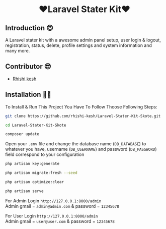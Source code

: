 <p align="center">
    <h1 align="center">❤️Laravel Stater Kit❤️</h1>
</p>

## Introduction 😍

<p> A Laravel stater kit with a awesome admin panel setup, user login & logout, registration, status, delete, profile settings and system information and many more. </p>

## Contributor 😎

-   <a href="https://github.com/rhishi-kesh" target="_blank">Rhishi kesh</a>

## Installation 🤷‍♂

To Install & Run This Project You Have To Follow Thoose Following Steps:

```sh
git clone https://github.com/rhishi-kesh/Laravel-Stater-Kit-Skote.git
```

```sh
cd Laravel-Stater-Kit-Skote
```

```sh
composer update
```

Open your `.env` file and change the database name (`DB_DATABASE`) to whatever you have, username (`DB_USERNAME`) and password (`DB_PASSWORD`) field correspond to your configuration

```sh
php artisan key:generate
```

```sh
php artisan migrate:fresh --seed
```

```sh
php artisan optimize:clear
```

```sh
php artisan serve
```

For Admin Login `http://127.0.0.1:8000/admin` <br>
Admin gmail = `admin@admin.com` & password = `12345678`

For User Login `http://127.0.0.1:8000/admin` <br>
Admin gmail = `user@user.com` & password = `12345678`
